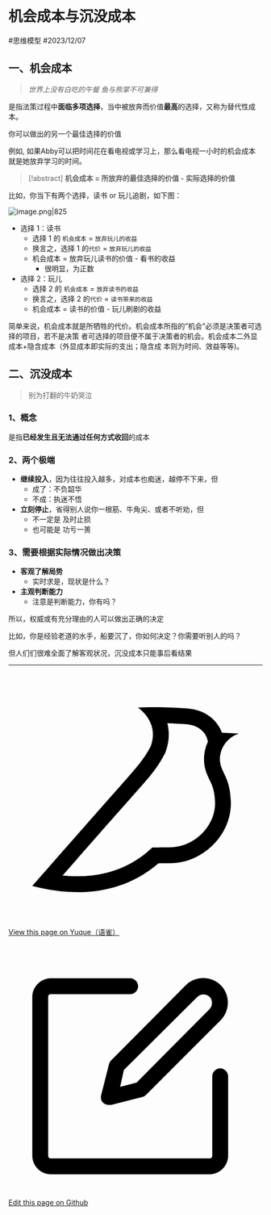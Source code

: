 
# 机会成本与沉没成本

<Badge type="tip">#思维模型</Badge> <Badge type="warning">#2023/12/07</Badge> 

## 一、机会成本

>  *世界上没有白吃的午餐*
>  *鱼与熊掌不可兼得*

是指法策过程中**面临多项选择**，当中被放奔而价值**最高**的选择，又称为替代性成本。

你可以做出的另一个最佳选择的价值 

例如, 如果Abby可以把时间花在看电视或学习上，那么看电视一小时的机会成本就是她放弃学习的时间。

> [!abstract]
>  **机会成本 = 所放弃的最佳选择的价值 -  实际选择的价值**

比如，你当下有两个选择，读书  or  玩儿追剧，如下图：

![image.png|825](https://od-1310531898.cos.ap-beijing.myqcloud.com/202312090923558.png)


- 选择 1：读书
	- 选择 1 的 `机会成本`  =  `放弃玩儿的收益`
	- 换言之，选择 1 的`代价` = `放弃玩儿的收益`
	- 机会成本 = 放弃玩儿读书的价值 -  看书的收益 
		- 很明显，为正数
- 选择 2：玩儿
	- 选择 2 的 `机会成本`  =  `放弃读书的收益`
	- 换言之，选择 2 的`代价` = `读书带来的收益` 
	- 机会成本 = 读书的价值 -  玩儿刷剧的收益 


简单来说，机会成本就是所牺牲的代价。机会成本所指的”机会”必须是决策者可选择的项目，若不是决策
者可选择的项目便不属于决策者的机会。机会成本二外显成本+隐含成本（外显成本即实际的支出；隐含成
本则为时间、效益等等)。



## 二、沉没成本

>  别为打翻的牛奶哭泣

### 1、概念

是指**已经发生且无法通过任何方式收回**的成本
### 2、两个**极端**

- **继续投入**，因为往往投入越多，对成本也痴迷，越停不下来，但
	- 成了：不负韶华
	- 不成：执迷不悟
- **立刻停止**，省得别人说你一根筋、牛角尖、或者不听劝，但
	- 不一定是 及时止损
	- 也可能是 功亏一篑 

### 3、需要根据实际情况做出决策

- **客观了解局势**
	- 实时求是，现状是什么？
- **主观判断能力**
	- 注意是判断能力，你有吗？

所以，权威或有充分理由的人可以做出正确的决定

比如，你是经验老道的水手，船要沉了，你如何决定？你需要听别人的吗？

但人们们很难全面了解客观状况，沉没成本只能事后看结果



---
<div class="liguwe-doc-footer">
            <div class="liguwe-doc-footer-edit-link">
                <p class="liguwe-doc-footer-p">
                    <svg t="1687912573060" class="icon" viewBox="0 0 1024 1024" version="1.1" xmlns="http://www.w3.org/2000/svg" p-id="1498">
                        <path d="M854.6 370.6c-9.9-39.4 9.9-102.2 73.4-124.4l-67.9-3.6s-25.7-90-143.6-98c-117.8-8.1-194.9-3-195-3 0.1 0 87.4 55.6 52.4 154.7-25.6 52.5-65.8 95.6-108.8 144.7-1.3 1.3-2.5 2.6-3.5 3.7C319.4 605 96 860 96 860c245.9 64.4 410.7-6.3 508.2-91.1 20.5-0.2 35.9-0.3 46.3-0.3 135.8 0 250.6-117.6 245.9-248.4-3.2-89.9-31.9-110.2-41.8-149.6z m-204.1 334c-10.6 0-26.2 0.1-46.8 0.3l-23.6 0.2-17.8 15.5c-47.1 41-104.4 71.5-171.4 87.6-52.5 12.6-110 16.2-172.7 9.6 18-20.5 36.5-41.6 55.4-63.1 92-104.6 173.8-197.5 236.9-268.5l1.4-1.4 1.3-1.5c4.1-4.6 20.6-23.3 24.7-28.1 9.7-11.1 17.3-19.9 24.5-28.6 30.7-36.7 52.2-67.8 69-102.2l1.6-3.3 1.2-3.4c13.7-38.8 15.4-76.9 6.2-112.8 22.5 0.7 46.5 1.9 71.7 3.6 33.3 2.3 55.5 12.9 71.1 29.2 5.8 6 10.2 12.5 13.4 18.7 1 2 1.7 3.6 2.3 5l5 17.7c-15.7 34.5-19.9 73.3-11.4 107.2 3 11.8 6.9 22.4 12.3 34.4 2.1 4.7 9.5 20.1 11 23.3 10.3 22.7 15.4 43 16.7 78.7 3.3 94.6-82.7 181.9-182 181.9z"
                              p-id="1499" ></path>
                    </svg>
                    <a href="https://www.yuque.com/liguwe/post/57d16359-e2d9-50e3-b2e5-471c38db8b70" target="_blank" class="liguwe-doc-footer-edit-link-a">
                        View this page on Yuque（语雀）
                    </a>
                </p>
                <p class="liguwe-doc-footer-p">
                    <svg t="1687913054251" class="icon" viewBox="0 0 1024 1024" version="1.1" xmlns="http://www.w3.org/2000/svg" p-id="5173"><path d="M853.333333 501.333333c-17.066667 0-32 14.933333-32 32v320c0 6.4-4.266667 10.666667-10.666666 10.666667H170.666667c-6.4 0-10.666667-4.266667-10.666667-10.666667V213.333333c0-6.4 4.266667-10.666667 10.666667-10.666666h320c17.066667 0 32-14.933333 32-32s-14.933333-32-32-32H170.666667c-40.533333 0-74.666667 34.133333-74.666667 74.666666v640c0 40.533333 34.133333 74.666667 74.666667 74.666667h640c40.533333 0 74.666667-34.133333 74.666666-74.666667V533.333333c0-17.066667-14.933333-32-32-32z"  p-id="5174"></path><path d="M405.333333 484.266667l-32 125.866666c-2.133333 10.666667 0 23.466667 8.533334 29.866667 6.4 6.4 14.933333 8.533333 23.466666 8.533333h8.533334l125.866666-32c6.4-2.133333 10.666667-4.266667 14.933334-8.533333l300.8-300.8c38.4-38.4 38.4-102.4 0-140.8-38.4-38.4-102.4-38.4-140.8 0L413.866667 469.333333c-4.266667 4.266667-6.4 8.533333-8.533334 14.933334z m59.733334 23.466666L761.6 213.333333c12.8-12.8 36.266667-12.8 49.066667 0 12.8 12.8 12.8 36.266667 0 49.066667L516.266667 558.933333l-66.133334 17.066667 14.933334-68.266667z"  p-id="5175"></path></svg>
                    <a href="https://github.com/liguwe/liguwe.github.io/blob/master/docs/57d16359-e2d9-50e3-b2e5-471c38db8b70.md" target="_blank" class="liguwe-doc-footer-edit-link-a">Edit this page on Github</a>
                </p>
            </div>
            <div id="liguwe-comment"></div></div>